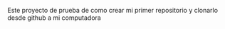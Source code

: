 Este proyecto de prueba de como crear mi primer repositorio y clonarlo desde github a mi computadora 